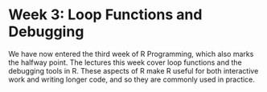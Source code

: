 # Week 3: Loop Functions and Debugging
We have now entered the third week of R Programming, which also marks the halfway point. The lectures this week cover loop functions and the debugging tools in R. These aspects of R make R useful for both interactive work and writing longer code, and so they are commonly used in practice.
